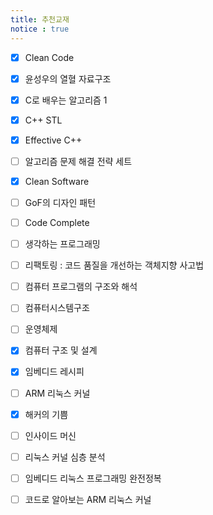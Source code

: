 ```yaml
---
title: 추천교재
notice : true
---
```

- [x] Clean Code
- [x] 윤성우의 열혈 자료구조
- [x] C로 배우는 알고리즘 1



- [x] C++ STL
- [x] Effective C++
- [ ] 알고리즘 문제 해결 전략 세트



- [x] Clean Software

- [ ] GoF의 디자인 패턴

- [ ] Code Complete

- [ ] 생각하는 프로그래밍

- [ ] 리팩토링 : 코드 품질을 개선하는 객체지향 사고법

- [ ] 컴퓨터 프로그램의 구조와 해석

  

- [ ] 컴퓨터시스템구조

- [ ] 운영체제

- [x] 컴퓨터 구조 및 설계



- [x] 임베디드 레시피

- [ ] ARM 리눅스 커널

- [x] 해커의 기쁨

- [ ] 인사이드 머신

- [ ] 리눅스 커널 심층 분석

- [ ] 임베디드 리눅스 프로그래밍 완전정복

- [ ] 코드로 알아보는 ARM 리눅스 커널

  




